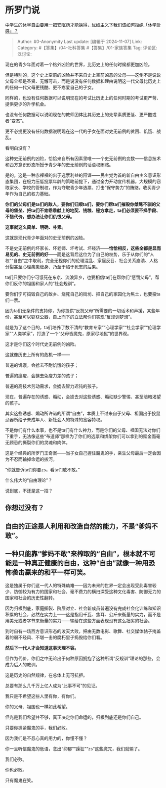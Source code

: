 # 所罗门说
[中学生的休学自由要用一把安眠药才能换得，优绩主义下我们该如何拒绝「休学耻感」？](https://www.zhihu.com/question/1276540028/answer/23960678295)

> Author: #0-Anonymity
> Last update: [编辑于 2024-11-07]
> Link:
> Category: #【答集】/04-社科答集 #【答集】/01-家族答集
> Tag:
> 评论区:
> 泛讨论:

现在的青少年面对着一个格外凶险的世界，比历史上的任何时候都更加凶险。

但是特别的，这个史上空前的凶险并不来自史上空前凶恶的父母——这倒不是说说父母全都是圣贤、无懈可击，而是说没有任何数据和理由说明这一代父母比历史上的任何一代父母更残酷、更不疼爱自己的子女。

同样的，也没有任何数据可以说明现在的考试比历史上的任何时期的考试更严苛、提供更少的升学机会。

也没有任何数据可以说明现在的教师团体比其历史上的先辈素质更低、更严酷或者“变态”。

更不必提更没有任何数据说明现在这一代的子女在面对史无前例的贫困、饥饿、战乱。

看明白没有？

这种史无前例的凶险，恰恰来自所有因素里唯一一个史无前例的变数——信息技术和西方意识形态所授予青少年的史无前例的话语权贿赂。

是的，这是一种赤裸裸的出于选票利益的阳谋——民主党为首的新自由主义意识形态集团，在极力压低投票年龄的策略前提下，通过全力开动宣传机器，大规模的窃取家长、学校的管制权，作为夺取青少年选票、打击“保守势力”的贿赂，收买青少年作为自己的权力基础。

**你们的父母们是ta们的敌人，要你们归顺ta们，要你们帮ta们摧毁你桀骜不驯的父母的堡垒、把ta们不肯乖乖献上的地契、钱粮、秘方拿走，ta们必须要不择手段、不惜代价，想办法让你们仇恨父母。**

**这事就这么简单、明确、朴素。**

这就是现代青少年面对的史无前例的凶险。

不是史无前例的坏家长、坏老师、坏考试、坏经济——**恰恰相反，这些全都是显而易见的、史无前例的好**——而是这背后这位为了自己的权势，乐于从你们的“人权”“自由”之中取利，完全无视你们的伦理混乱、家庭反目、社会关系崩溃、人格分裂甚至心理疾患缠身、乃至于陷于死志的后果。

ta们只要你们宁可饿死在东京、流浪异乡，也要相信ta们在帮你们“惩罚父母”，帮你们反你的祖国和家人的“社会规训”。

要你们宁可捣毁自己的故乡、烧死自己的街坊、把自己的家园化为焦土，也要投ta们一票。

因为ta们无条件的支持你，为你提供“反抗父母“所需要的一切话术和声援，某些年份，甚至可以窃获公器，自上而下的立法帮你们实现“反规训梦想”。

就是为了这个目的，ta们培养了数不清的“教育专家”“心理学家”“社会学家”“伦理学家”“人类学家”，打造了一个“父母皆魔鬼，原家尽地狱”的世界观。

这才是你们这个时代史无前例的凶险。

这就像历史上所有的危机一样——

普遍的饥饿，会掳去不耐饥饿的孩子；

普遍的瘟疫，会掳去免疫力差的孩子；

普遍的高技术劳动需求，会掳去智力迟钝的孩子。

现在，普遍存在的诱惑、煽动，会掳去对这些诱惑、煽动缺少警惕、甚至暗暗渴望的孩子。

其实这些诱惑、煽动所许诺的所谓“自由”，本质上不过来自于父母、祖国出于投鼠忌器所给予未成年人、新社会人的特殊的宽容特权。

不是你们有什么本事，也不是ta们有什么神力，而是你们的父母、祖国无法对你们下重手，无法像这些“布道师”那样为了你们的选票和绑架你们可以拿到的赎金而毫无顾忌的撕裂你们的灵魂和肉体。

这是个经典的所罗门王奇案——当子女自己握住魔鬼的手，亲生父母最后一定会因为不忍而输掉命运的拔河。

“你就告诉ta们你要zs，看ta们敢不敢。”

什么伟大的“自由理论”？

说到底，不还是这一招？

## 你想过没有？ ##

## 自由的正途是人利用和改造自然的能力，不是“爹妈不敢”。 ##

## 一种只能靠“爹妈不敢”来榨取的“自由”，根本就不可能是一种真正健康的自由，这种“自由”就像一种用恐怖袭击赢来的和平一样可笑。 ##

这是独属于你们这一代人的特殊劫难——因为未来的世界一定会出现受此毒害较少、防御较为有力的国家和社会，毫不费力的横扫深受这种文化毒害、防御无力的国家和社会的历史性翻转。

因为归根到底，家庭撕裂、阶层对立、社会新成员普遍没有完成社会化训练和知识积累的社会，必然在实力上——这是指用千瓦、焦耳、公斤来衡量的实力，而不是用美元或者字节来衡量的实力——输给在这些方面表现没有这么拙劣的社会。

到时自有一场西方意识形态的泼天大败，把由无数电影、歌舞、社交媒体帖子掩盖着的弱不经风、不堪一击的腐朽里子捣毁给你们看。

**然后下一代人才会知道这事天理不容。**

但作为代价，你们之中无论出于何种原因拥抱了这种所谓“反规训”理论的那些，会成为后人的教训。

这是历史的自然规律，在总体上无可抗拒。

总要有那么几千万上亿人成为“此事不可”的见证。

我只是不希望这些人里有你，有你们。

你的父母、祖国也一样如此希望。

但光是我们希望并不够，真正决定你们命运的，归根到底还是你们自己。

只要你握紧魔鬼的手，我们必败。

因为我们是不忍心真的用力的，你懂不懂？

你一旦听信魔鬼的低语，念出“抑郁”“躁狂”“zs”这些魔咒，我们就输了。

我们必败。

你也必败。

只有魔鬼在笑。
